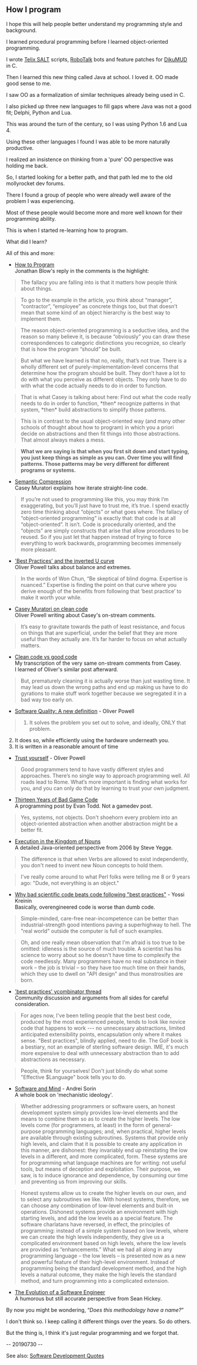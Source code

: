 ## How I program ##

I hope this will help people better understand my programming style and background.

I learned procedural programming before I learned object-oriented programming.

I wrote [Telix SALT](https://en.wikipedia.org/wiki/Telix) scripts, [RoboTalk](https://en.wikipedia.org/wiki/RoboWar) bots and feature patches for [DikuMUD](https://en.wikipedia.org/wiki/DikuMUD) in C.

Then I learned this new thing called Java at school. I loved it. OO made good sense to me.

I saw OO as a formalization of similar techniques already being used in C.

I also picked up three new languages to fill gaps where Java was not a good fit; Delphi, Python and Lua.

This was around the turn of the century, so I was using Python 1.6 and Lua 4.

Using these other languages I found I was able to be more naturally productive.

I realized an insistence on thinking from a 'pure' OO perspective was holding me back.

So, I started looking for a better path, and that path led me to the old mollyrocket dev forums.

There I found a group of people who were already well aware of the problem I was experiencing.

Most of these people would become more and more well known for their programming ability.

This is when I started re-learning how to program.

What did I learn?

All of this and more:

* [How to Program](http://the-witness.net/news/2014/05/witness-wednesday-on-how-to-program/)  
Jonathan Blow's reply in the comments is the highlight:

> The fallacy you are falling into is that it matters how people think about things.

> To go to the example in the article, you think about “manager”, “contractor”, “employee” as concrete things too, but that doesn’t mean that some kind of an object hierarchy is the best way to implement them.

> The reason object-oriented programming is a seductive idea, and the reason so many believe it, is because “obviously” you can draw these correspondences to categoric distinctions you recognize, so clearly that is how the program “should” be built.

> But what we have learned is that no, really, that’s not true. There is a wholly different set of purely-implementation-level concerns that determine how the program should be built. They don’t have a lot to do with what you perceive as different objects. They only have to do with what the code actually needs to do in order to function.

> That is what Casey is talking about here: Find out what the code really needs to do in order to function, &ast;then&ast; recognize patterns in that system, &ast;then&ast; build abstractions to simplify those patterns.

> This is in contrast to the usual object-oriented way (and many other schools of thought about how to program) in which you a priori decide on abstractions and then fit things into those abstractions. That almost always makes a mess.

> **What we are saying is that when you first sit down and start typing, you just keep things as simple as you can. Over time you will find patterns. Those patterns may be very different for different programs or systems.**

* [Semantic Compression](https://caseymuratori.com/blog_0015)  
Casey Muratori explains how iterate straight-line code.

> If you’re not used to programming like this, you may think I’m exaggerating, but you’ll just have to trust me, it’s true. I spend exactly zero time thinking about “objects” or what goes where. The fallacy of “object-oriented programming” is exactly that: that code is at all “object-oriented”. It isn’t. Code is procedurally oriented, and the “objects” are simply constructs that arise that allow procedures to be reused. So if you just let that happen instead of trying to force everything to work backwards, programming becomes immensely more pleasant.

* ['Best Practices' and the inverted U curve](http://www.opowell.com/post/best-practices-and-the-inverted-u-curve/)  
Oliver Powell talks about balance and extremes.

> In the words of Won Chun, “Be skeptical of blind dogma. Expertise is nuanced.” Expertise is finding the point on that curve where you derive enough of the benefits from following that ‘best practice’ to make it worth your while.

* [Casey Muratori on clean code](http://www.opowell.com/post/casey-muratori-on-clean-code/)  
Oliver Powell writing about Casey's on-stream comments.

> It’s easy to gravitate towards the path of least resistance, and focus on things that are superficial, under the belief that they are more useful than they actually are. It’s far harder to focus on what actually matters.

* [Clean code vs good code](https://remzmike.github.io/texts/2018-09-12-clean-vs-good-code-casey-muratori/)  
My transcription of the very same on-stream comments from Casey.  
I learned of Oliver's similar post afterward.

> But, prematurely cleaning it is actually worse than just wasting time. It may lead us down the wrong paths and end up making us have to do gyrations to make stuff work together because we segregated it in a bad way too early on.

* [Software Quality: A new definition](http://www.opowell.com/post/software-quality/) - Oliver Powell

> 1. It solves the problem you set out to solve, and ideally, ONLY that problem.
2. It does so, while efficiently using the hardware underneath you.
3. It is written in a reasonable amount of time

* [Trust yourself](http://www.opowell.com/post/trust-yourself/) - Oliver Powell

> Good programmers tend to have vastly different styles and approaches. There’s no single way to approach programming well. All roads lead to Rome. What’s more important is finding what works for you, and you can only do that by learning to trust your own judgment.

* [Thirteen Years of Bad Game Code](http://etodd.io/2017/03/29/thirteen-years-of-bad-game-code/)  
A programming post by Evan Todd. Not a gamedev post.

> Yes, systems, not objects. Don't shoehorn every problem into an object-oriented abstraction when another abstraction might be a better fit.

* [Execution in the Kingdom of Nouns](https://steve-yegge.blogspot.com/2006/03/execution-in-kingdom-of-nouns.html)  
A detailed Java-oriented perspective from 2006 by Steve Yegge.

> The difference is that when Verbs are allowed to exist independently, you don't need to invent new Noun concepts to hold them.

> I've really come around to what Perl folks were telling me 8 or 9 years ago: "Dude, not everything is an object."

* [Why bad scientific code beats code following "best practices"](http://yosefk.com/blog/why-bad-scientific-code-beats-code-following-best-practices.html) - Yossi Kreinin  
Basically, overengineered code is worse than dumb code.

> Simple-minded, care-free near-incompetence can be better than industrial-strength good intentions paving a superhighway to hell. The "real world" outside the computer is full of such examples.

> Oh, and one really mean observation that I'm afraid is too true to be omitted: idleness is the source of much trouble. A scientist has his science to worry about so he doesn't have time to complexify the code needlessly. Many programmers have no real substance in their work – the job is trivial – so they have too much time on their hands, which they use to dwell on "API design" and thus monstrosities are born.

* ['best practices' ycombinator thread](https://news.ycombinator.com/item?id=12377385)  
Community discussion and arguments from all sides for careful consideration.

> For ages now, I've been telling people that the best best code, produced by the most experienced people, tends to look like novice code that happens to work --- no unnecessary abstractions, limited anticipated extensibility points, encapsulation only where it makes sense. "Best practices", blindly applied, need to die. The GoF book is a bestiary, not an example of sterling software design. IME, it's much more expensive to deal with unnecessary abstraction than to add abstractions as necessary.

> People, think for yourselves! Don't just blindly do what some "Effective $Language" book tells you to do.

* [Software and Mind](http://www.softwareandmind.com/) - Andrei Sorin  
A whole book on 'mechanistic ideology'.

>  Whether addressing programmers or software users, an honest development system simply provides low-level elements and the means to combine them so as to create the higher levels. The low levels come (for programmers, at least) in the form of general-purpose programming languages; and, when practical,
higher levels are available through existing subroutines. Systems that provide only high levels, and claim that it is possible to create any application in this manner, are dishonest: they invariably end up reinstating the low levels in a different, and more complicated, form. These systems are for programming what language machines are for writing: not useful tools, but means of deception and exploitation. Their purpose, we saw, is to induce ignorance and dependence, by consuming our time and preventing us from improving our skills.

> Honest systems allow us to create the higher levels on our own, and to select any subroutines we like. With honest systems, therefore, we can choose any combination of low-level elements and built-in operations. Dishonest systems provide an environment with high starting levels, and add the low levels as a special feature. The software charlatans have reversed, in effect, the principles of programming: instead of a simple system based on low levels, where we can create the high levels independently, they give us a complicated environment based on high levels, where the low levels are provided as “enhancements.” What we had all along in any programming language – the low levels – is presented now as a new and powerful feature of their high-level environment. Instead of programming being the standard development method, and the high levels a natural outcome, they make the high levels the standard method, and turn programming into a complicated extension.

* [The Evolution of a Software Engineer](https://medium.com/@webseanhickey/the-evolution-of-a-software-engineer-db854689243)  
A humorous but still accurate perspective from Sean Hickey.

By now you might be wondering, &ldquo;_Does this methodology have a name?_&rdquo;

I don't think so. I keep calling it different things over the years. So do others.

But the thing is, I think it's just regular programming and we forgot that.

-- 20190730 --

See also: [Software Development Quotes](../2019-08-01-software-development-quotes)